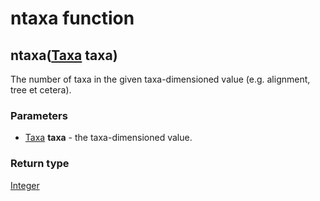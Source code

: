 ntaxa function
==============
ntaxa([Taxa](../types/Taxa.md) **taxa**)
----------------------------------------

The number of taxa in the given taxa-dimensioned value (e.g. alignment, tree et cetera).

### Parameters

- [Taxa](../types/Taxa.md) **taxa** - the taxa-dimensioned value.

### Return type

[Integer](../types/Integer.md)



